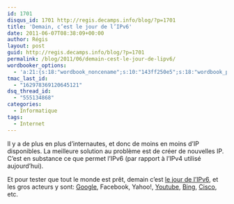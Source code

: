 ```yaml
---
id: 1701
disqus_id: 1701 http://regis.decamps.info/blog/?p=1701
title: 'Demain, c’est le jour de l’IPv6'
date: 2011-06-07T08:38:09+00:00
author: Régis
layout: post
guid: http://regis.decamps.info/blog/?p=1701
permalink: /blog/2011/06/demain-cest-le-jour-de-lipv6/
wordbooker_options:
  - 'a:21:{s:18:"wordbook_noncename";s:10:"143ff250e5";s:18:"wordbook_page_post";s:4:"-100";s:18:"wordbook_orandpage";s:1:"2";s:23:"wordbook_default_author";s:1:"1";s:23:"wordbook_extract_length";s:3:"256";s:19:"wordbook_actionlink";s:3:"300";s:18:"wordbook_attribute";s:0:"";s:29:"wordbooker_status_update_text";s:33:"New blog post :  %title% - %link%";s:25:"wordbooker_like_share_too";s:2:"on";s:21:"wordbooker_like_width";s:3:"250";s:27:"wordbooker_like_button_page";s:2:"on";s:25:"wordbook_fbshare_location";s:3:"top";s:24:"wordbook_fblike_location";s:3:"top";s:22:"wordbook_fblike_action";s:9:"recommend";s:27:"wordbook_fblike_colorscheme";s:4:"dark";s:20:"wordbook_fblike_font";s:5:"arial";s:22:"wordbook_fblike_button";s:12:"button_count";s:21:"wordbook_fblike_faces";s:5:"false";s:29:"wordbook_republish_time_frame";s:2:"10";s:32:"wordbook_description_meta_length";s:3:"350";s:24:"wordbooker_comment_email";s:23:"regis.decamps@gmail.com";}'
tmac_last_id:
  - "162978369120645121"
dsq_thread_id:
  - "555134868"
categories:
  - Informatique
tags:
  - Internet
---
```

Il y a de plus en plus d’internautes, et donc de moins en moins d’IP disponibles. La meilleure solution au problème est de créer de nouvelles IP. C’est en substance ce que permet l’IPv6 (par rapport à l’IPv4 utilisé aujourd’hui).

Et pour tester que tout le monde est prêt, demain c’est [le jour de l’IPv6](http://isoc.org/wp/worldipv6day/), et les gros acteurs y sont: [Google](http://googleblog.blogspot.com/2011/01/world-ipv6-day-firing-up-engines-on-new.html), Facebook, Yahoo!, [Youtube](http://youtube-global.blogspot.com/2010/02/youtube-calls-on-ipv6.html), [Bing](http://www.bing.com/community/site_blogs/b/search/archive/2011/02/03/world-ipv6-day_3a00_-bing-taking-decisions-to-the-next-generation-of-the-internet.aspx), [Cisco](http://blogs.cisco.com/news/world-ipv6-day-working-together-towards-a-new-internet-protocol/), etc.
